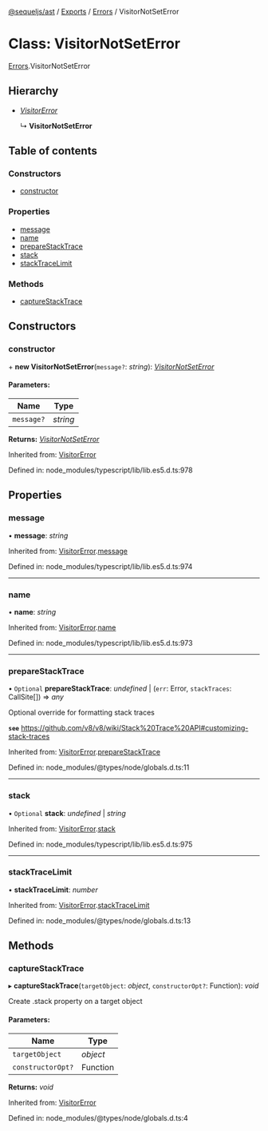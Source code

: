 [@sequeljs/ast](../README.md) / [Exports](../modules.md) /
[Errors](../modules/errors.md) / VisitorNotSetError

# Class: VisitorNotSetError

[Errors](../modules/errors.md).VisitorNotSetError

## Hierarchy

- [_VisitorError_](errors.visitorerror.md)

  ↳ **VisitorNotSetError**

## Table of contents

### Constructors

- [constructor](errors.visitornotseterror.md#constructor)

### Properties

- [message](errors.visitornotseterror.md#message)
- [name](errors.visitornotseterror.md#name)
- [prepareStackTrace](errors.visitornotseterror.md#preparestacktrace)
- [stack](errors.visitornotseterror.md#stack)
- [stackTraceLimit](errors.visitornotseterror.md#stacktracelimit)

### Methods

- [captureStackTrace](errors.visitornotseterror.md#capturestacktrace)

## Constructors

### constructor

\+ **new VisitorNotSetError**(`message?`: _string_):
[_VisitorNotSetError_](errors.visitornotseterror.md)

#### Parameters:

| Name       | Type     |
| ---------- | -------- |
| `message?` | _string_ |

**Returns:** [_VisitorNotSetError_](errors.visitornotseterror.md)

Inherited from: [VisitorError](errors.visitorerror.md)

Defined in: node_modules/typescript/lib/lib.es5.d.ts:978

## Properties

### message

• **message**: _string_

Inherited from:
[VisitorError](errors.visitorerror.md).[message](errors.visitorerror.md#message)

Defined in: node_modules/typescript/lib/lib.es5.d.ts:974

---

### name

• **name**: _string_

Inherited from:
[VisitorError](errors.visitorerror.md).[name](errors.visitorerror.md#name)

Defined in: node_modules/typescript/lib/lib.es5.d.ts:973

---

### prepareStackTrace

• `Optional` **prepareStackTrace**: _undefined_ \| (`err`: Error, `stackTraces`:
CallSite[]) => _any_

Optional override for formatting stack traces

**`see`**
https://github.com/v8/v8/wiki/Stack%20Trace%20API#customizing-stack-traces

Inherited from:
[VisitorError](errors.visitorerror.md).[prepareStackTrace](errors.visitorerror.md#preparestacktrace)

Defined in: node_modules/@types/node/globals.d.ts:11

---

### stack

• `Optional` **stack**: _undefined_ \| _string_

Inherited from:
[VisitorError](errors.visitorerror.md).[stack](errors.visitorerror.md#stack)

Defined in: node_modules/typescript/lib/lib.es5.d.ts:975

---

### stackTraceLimit

• **stackTraceLimit**: _number_

Inherited from:
[VisitorError](errors.visitorerror.md).[stackTraceLimit](errors.visitorerror.md#stacktracelimit)

Defined in: node_modules/@types/node/globals.d.ts:13

## Methods

### captureStackTrace

▸ **captureStackTrace**(`targetObject`: _object_, `constructorOpt?`: Function):
_void_

Create .stack property on a target object

#### Parameters:

| Name              | Type     |
| ----------------- | -------- |
| `targetObject`    | _object_ |
| `constructorOpt?` | Function |

**Returns:** _void_

Inherited from: [VisitorError](errors.visitorerror.md)

Defined in: node_modules/@types/node/globals.d.ts:4
